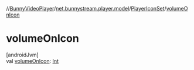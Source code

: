 //[BunnyVideoPlayer](../../../index.md)/[net.bunnystream.player.model](../index.md)/[PlayerIconSet](index.md)/[volumeOnIcon](volume-on-icon.md)

# volumeOnIcon

[androidJvm]\
val [volumeOnIcon](volume-on-icon.md): [Int](https://kotlinlang.org/api/latest/jvm/stdlib/kotlin-stdlib/kotlin/-int/index.html)

